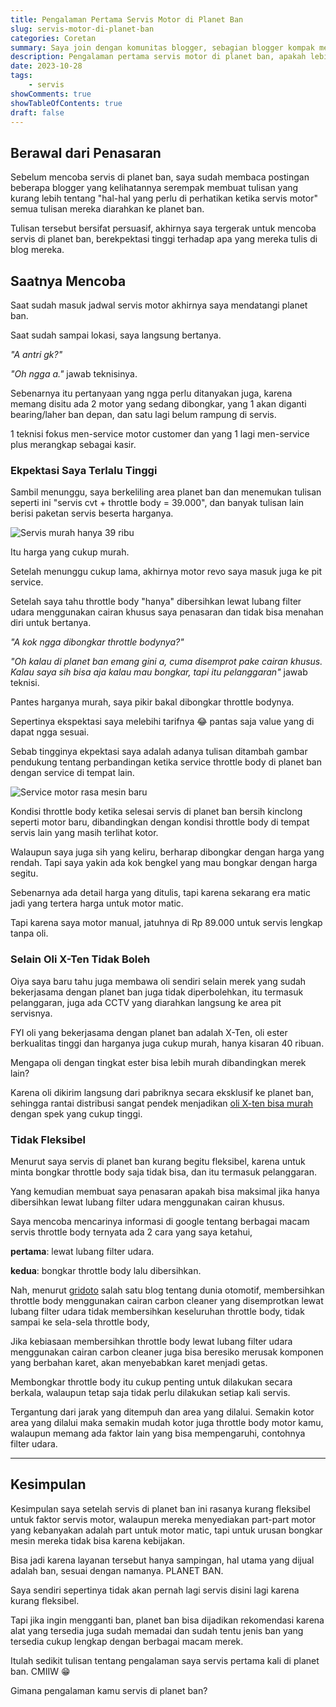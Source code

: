 ```yaml
---
title: Pengalaman Pertama Servis Motor di Planet Ban
slug: servis-motor-di-planet-ban
categories: Coretan
summary: Saya join dengan komunitas blogger, sebagian blogger kompak membuat tulisan tentang servis motor di planet ban, membuat saya penasaran apakah servis di planet ban akan memuaskan.
description: Pengalaman pertama servis motor di planet ban, apakah lebih baik dibandingkan servis di bengkel resmi?
date: 2023-10-28
tags: 
    - servis
showComments: true
showTableOfContents: true
draft: false
---
```


## Berawal dari Penasaran
Sebelum mencoba servis di planet ban, saya sudah membaca postingan beberapa blogger yang kelihatannya serempak membuat tulisan yang kurang lebih tentang "hal-hal yang perlu di perhatikan ketika servis motor" semua tulisan mereka diarahkan ke planet ban.

Tulisan tersebut bersifat persuasif, akhirnya saya tergerak untuk mencoba servis di planet ban, berekpektasi tinggi terhadap apa yang mereka tulis di blog mereka. 

## Saatnya Mencoba

Saat sudah masuk jadwal servis motor akhirnya saya mendatangi planet ban.

Saat sudah sampai lokasi, saya langsung bertanya.

*"A antri gk?"*

*"Oh ngga a."* jawab teknisinya.

Sebenarnya itu pertanyaan yang ngga perlu ditanyakan juga, karena memang disitu ada 2 motor yang sedang dibongkar, yang 1 akan diganti bearing/laher ban depan, dan satu lagi belum rampung di servis. 

1 teknisi fokus men-service motor customer dan yang 1 lagi men-service plus merangkap sebagai kasir.

### Ekpektasi Saya Terlalu Tinggi
Sambil menunggu, saya berkeliling area planet ban dan menemukan tulisan seperti ini "servis cvt + throttle body = 39.000", dan banyak tulisan lain berisi paketan servis beserta harganya.

![Servis murah hanya 39 ribu](/img/servis-motor/planetban2.jpg "*Source: Redaksi kbeonline.id*")

Itu harga yang cukup murah.

Setelah menunggu cukup lama, akhirnya motor revo saya masuk juga ke pit service.

Setelah saya tahu throttle body "hanya" dibersihkan lewat lubang filter udara menggunakan cairan khusus saya penasaran dan tidak bisa menahan diri untuk bertanya.

*"A kok ngga dibongkar throttle bodynya?"*

*"Oh kalau di planet ban emang gini a, cuma disemprot pake cairan khusus. Kalau saya sih bisa aja kalau mau bongkar, tapi itu pelanggaran"* jawab teknisi.

<div>
<script async src="https://pagead2.googlesyndication.com/pagead/js/adsbygoogle.js?client=ca-pub-1028861450285140"
     crossorigin="anonymous"></script>
<!-- Iklan horizontal -->
<ins class="adsbygoogle"
     style="display:block"
     data-ad-client="ca-pub-1028861450285140"
     data-ad-slot="1294831496"
     data-ad-format="auto"
     data-full-width-responsive="true"></ins>
<script>
     (adsbygoogle = window.adsbygoogle || []).push({});
</script>
</div>

Pantes harganya murah, saya pikir bakal dibongkar throttle bodynya. 

Sepertinya ekspektasi saya melebihi tarifnya 😂 pantas saja value yang di dapat ngga sesuai.

Sebab tingginya ekpektasi saya adalah adanya tulisan ditambah gambar pendukung tentang perbandingan ketika service throttle body di planet ban dengan service di tempat lain.

![Service motor rasa mesin baru](/img/servis-motor/planetban.jpeg "*Source: KOMPAS.com/Fathan*")

Kondisi throttle body ketika selesai servis di planet ban bersih kinclong seperti motor baru, dibandingkan dengan kondisi throttle body di tempat servis lain yang masih terlihat kotor.

Walaupun saya juga sih yang keliru, berharap dibongkar dengan harga yang rendah. Tapi saya yakin ada kok bengkel yang mau bongkar dengan harga segitu.

Sebenarnya ada detail harga yang ditulis, tapi karena sekarang era matic jadi yang tertera harga untuk motor matic.

Tapi karena saya motor manual, jatuhnya di Rp 89.000 untuk servis lengkap tanpa oli.

### Selain Oli X-Ten Tidak Boleh

Oiya saya baru tahu juga membawa oli sendiri selain merek yang sudah bekerjasama dengan planet ban juga tidak diperbolehkan, itu termasuk pelanggaran, juga ada CCTV yang diarahkan langsung ke area pit servisnya.

FYI oli yang bekerjasama dengan planet ban adalah X-Ten, oli ester berkualitas tinggi dan harganya juga cukup murah, hanya kisaran 40 ribuan. 

Mengapa oli dengan tingkat ester bisa lebih murah dibandingkan merek lain?

Karena oli dikirim langsung dari pabriknya secara eksklusif ke planet ban, sehingga rantai distribusi sangat pendek menjadikan [oli X-ten bisa murah](https://www.motorplus-online.com/read/251209054/oli-x-ten-punya-spek-tinggi-tapi-harganya-murah) dengan spek yang cukup tinggi.

### Tidak Fleksibel
Menurut saya servis di planet ban kurang begitu fleksibel, karena untuk minta bongkar throttle body saja tidak bisa, dan itu termasuk pelanggaran.

Yang kemudian membuat saya penasaran apakah bisa maksimal jika hanya dibersihkan lewat lubang filter udara menggunakan cairan khusus.

Saya mencoba mencarinya informasi di google tentang berbagai macam servis throttle body ternyata ada 2 cara yang saya ketahui,

**pertama**: lewat lubang filter udara.

**kedua**: bongkar throttle body lalu dibersihkan.

Nah, menurut [gridoto](https://www.gridoto.com/read/223647988/bersihkan-throttle-body-cuma-semprot-cairan-dari-box-filter-udara-bersih-atau-tidak) salah satu blog tentang dunia otomotif, membersihkan throttle body menggunakan cairan carbon cleaner yang disemprotkan lewat lubang filter udara tidak membersihkan keseluruhan throttle body, tidak sampai ke sela-sela throttle body,  

<div>
<script async src="https://pagead2.googlesyndication.com/pagead/js/adsbygoogle.js?client=ca-pub-1028861450285140"
     crossorigin="anonymous"></script>
<!-- Iklan horizontal -->
<ins class="adsbygoogle"
     style="display:block"
     data-ad-client="ca-pub-1028861450285140"
     data-ad-slot="1294831496"
     data-ad-format="auto"
     data-full-width-responsive="true"></ins>
<script>
     (adsbygoogle = window.adsbygoogle || []).push({});
</script>
</div>

Jika kebiasaan membersihkan throttle body lewat lubang filter udara menggunakan cairan carbon cleaner juga bisa beresiko merusak komponen yang berbahan karet, akan menyebabkan karet menjadi getas.

Membongkar throttle body itu cukup penting untuk dilakukan secara berkala, walaupun tetap saja tidak perlu dilakukan setiap kali servis.

Tergantung dari jarak yang ditempuh dan area yang dilalui. Semakin kotor area yang dilalui maka semakin mudah kotor juga throttle body motor kamu, walaupun memang ada faktor lain yang bisa mempengaruhi, contohnya filter udara.
***
## Kesimpulan
Kesimpulan saya setelah servis di planet ban ini rasanya kurang fleksibel untuk faktor servis motor, walaupun mereka menyediakan part-part motor yang kebanyakan adalah part untuk motor matic, tapi untuk urusan bongkar mesin mereka tidak bisa karena kebijakan.

Bisa jadi karena layanan tersebut hanya sampingan, hal utama yang dijual adalah ban, sesuai dengan namanya. PLANET BAN.

Saya sendiri sepertinya tidak akan pernah lagi servis disini lagi karena kurang fleksibel.

Tapi jika ingin mengganti ban, planet ban bisa dijadikan rekomendasi karena alat yang tersedia juga sudah memadai dan sudah tentu jenis ban yang tersedia cukup lengkap dengan berbagai macam merek.

Itulah sedikit tulisan tentang pengalaman saya servis pertama kali di planet ban. CMIIW 😁

Gimana pengalaman kamu servis di planet ban? 